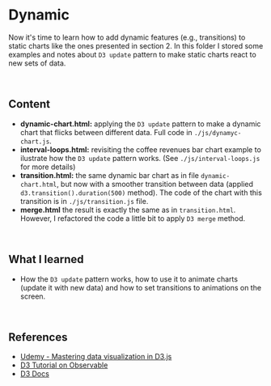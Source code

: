 # Dynamic

Now it's time to learn how to add dynamic features (e.g., transitions) to static charts like the ones presented in section 2. In this folder I stored some examples and notes about `D3 update` pattern to make static charts react to new sets of data. 

<br>

## Content

- **dynamic-chart.html:** applying the `D3 update` pattern to make a dynamic chart that flicks between different data. Full code in `./js/dynamyc-chart.js`.
- **interval-loops.html:** revisiting the coffee revenues bar chart example to ilustrate how the `D3 update` pattern works. (See `./js/interval-loops.js` for more details)
- **transition.html:** the same dynamic bar chart as in file `dynamic-chart.html`, but now with a smoother transition between data (applied `d3.transition().duration(500)` method). The code of the chart with this transition is in `./js/transition.js` file.
- **merge.html** the result is exactly the same as in `transition.html`. However, I refactored the code a little bit to apply `D3 merge` method. 



<br>

## What I learned

- How the `D3 update` pattern works, how to use it to animate charts (update it with new data) and how to set transitions to animations on the screen.

<br>



## References

- [Udemy - Mastering data visualization in D3.js](https://www.udemy.com/course/masteringd3js)
- [D3 Tutorial on Observable](https://observablehq.com/@d3/learn-d3)
- [D3 Docs](https://github.com/d3/d3/wiki)
